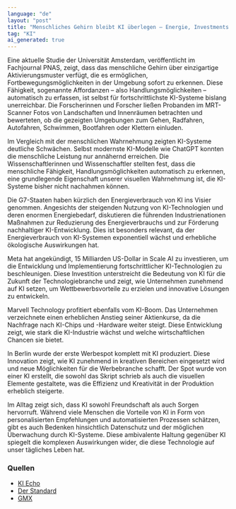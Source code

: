 ```yaml
---
language: "de"
layout: "post"
title: "Menschliches Gehirn bleibt KI überlegen – Energie, Investments und Alltag im KI-Check"
tag: "KI"
ai_generated: true
---
```


Eine aktuelle Studie der Universität Amsterdam, veröffentlicht im Fachjournal PNAS, zeigt, dass das menschliche Gehirn über einzigartige Aktivierungsmuster verfügt, die es ermöglichen, Fortbewegungsmöglichkeiten in der Umgebung sofort zu erkennen. Diese Fähigkeit, sogenannte Affordanzen – also Handlungsmöglichkeiten – automatisch zu erfassen, ist selbst für fortschrittlichste KI-Systeme bislang unerreichbar. Die Forscherinnen und Forscher ließen Probanden im MRT-Scanner Fotos von Landschaften und Innenräumen betrachten und bewerteten, ob die gezeigten Umgebungen zum Gehen, Radfahren, Autofahren, Schwimmen, Bootfahren oder Klettern einluden.

<!--more-->

Im Vergleich mit der menschlichen Wahrnehmung zeigten KI-Systeme deutliche Schwächen. Selbst modernste KI-Modelle wie ChatGPT konnten die menschliche Leistung nur annähernd erreichen. Die Wissenschaftlerinnen und Wissenschaftler stellten fest, dass die menschliche Fähigkeit, Handlungsmöglichkeiten automatisch zu erkennen, eine grundlegende Eigenschaft unserer visuellen Wahrnehmung ist, die KI-Systeme bisher nicht nachahmen können.

Die G7-Staaten haben kürzlich den Energieverbrauch von KI ins Visier genommen. Angesichts der steigenden Nutzung von KI-Technologien und deren enormen Energiebedarf, diskutieren die führenden Industrienationen Maßnahmen zur Reduzierung des Energieverbrauchs und zur Förderung nachhaltiger KI-Entwicklung. Dies ist besonders relevant, da der Energieverbrauch von KI-Systemen exponentiell wächst und erhebliche ökologische Auswirkungen hat.

Meta hat angekündigt, 15 Milliarden US-Dollar in Scale AI zu investieren, um die Entwicklung und Implementierung fortschrittlicher KI-Technologien zu beschleunigen. Diese Investition unterstreicht die Bedeutung von KI für die Zukunft der Technologiebranche und zeigt, wie Unternehmen zunehmend auf KI setzen, um Wettbewerbsvorteile zu erzielen und innovative Lösungen zu entwickeln.

Marvell Technology profitiert ebenfalls vom KI-Boom. Das Unternehmen verzeichnete einen erheblichen Anstieg seiner Aktienkurse, da die Nachfrage nach KI-Chips und -Hardware weiter steigt. Diese Entwicklung zeigt, wie stark die KI-Industrie wächst und welche wirtschaftlichen Chancen sie bietet.

In Berlin wurde der erste Werbespot komplett mit KI produziert. Diese Innovation zeigt, wie KI zunehmend in kreativen Bereichen eingesetzt wird und neue Möglichkeiten für die Werbebranche schafft. Der Spot wurde von einer KI erstellt, die sowohl das Skript schrieb als auch die visuellen Elemente gestaltete, was die Effizienz und Kreativität in der Produktion erheblich steigerte.

Im Alltag zeigt sich, dass KI sowohl Freundschaft als auch Sorgen hervorruft. Während viele Menschen die Vorteile von KI in Form von personalisierten Empfehlungen und automatisierten Prozessen schätzen, gibt es auch Bedenken hinsichtlich Datenschutz und der möglichen Überwachung durch KI-Systeme. Diese ambivalente Haltung gegenüber KI spiegelt die komplexen Auswirkungen wider, die diese Technologie auf unser tägliches Leben hat.

### Quellen
- [KI Echo](https://ki-echo.de/menschliches-gehirn-bleibt-ki-ueberlegen-energie-investments-und-alltag-im-ki-check/)
- [Der Standard](https://www.derstandard.de/story/3000000260153/das-menschliche-gehirn-ist-viel-effizienter-als-jede-ki)
- [GMX](https://www.gmx.at/magazine/wissen/psychologie/menschliche-gehirn-ki-ueberlegen-41088554)

